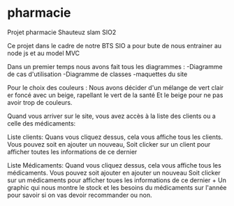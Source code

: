 # pharmacie
Projet pharmacie Shauteuz slam SIO2

Ce projet dans le cadre de notre BTS SIO a pour bute de nous entrainer au node js et au model MVC

Dans un premier temps nous avons fait tous les diagrammes :
-Diagramme de cas d'utilisation
-Diagramme de classes
-maquettes du site

Pour le choix des couleurs :
Nous avons décider d'un mélange de vert clair er foncé avec un beige, rapellant le vert de la santé
Et le beige pour ne pas avoir trop de couleurs.

Quand vous arriver sur le site, vous avez accès à la liste des clients ou a celle des médicaments:

Liste clients:
Quans vous cliquez dessus, cela vous affiche tous les clients.
Vous pouvez soit en ajouter un nouveau,
Soit clicker sur un client pour afficher toutes les informations de ce dernier

Liste Médicaments:
Quand vous cliquez dessus, cela vous affiche tous les médicaments.
Vous pouvez soit ajouter en ajouter un nouveau
Soit clicker sur un médicaments pour afficher toues les informations de ce dernier + 
Un graphic qui nous montre le stock et les besoins du médicaments sur l'année pour savoir si on vas devoir recommander ou non.
